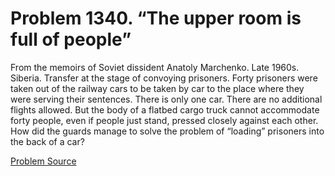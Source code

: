 # Problem 1340. “The upper room is full of people”

From the memoirs of Soviet dissident Anatoly Marchenko. Late 1960s. Siberia. Transfer at the stage of convoying prisoners. Forty prisoners were taken out of the railway cars to be taken by car to the place where they were serving their sentences. There is only one car. There are no additional flights allowed. But the body of a flatbed cargo truck cannot accommodate forty people, even if people just stand, pressed closely against each other. How did the guards manage to solve the problem of “loading” prisoners into the back of a car?

[Problem Source](https://www.trizland.ru/tasks/6108/)